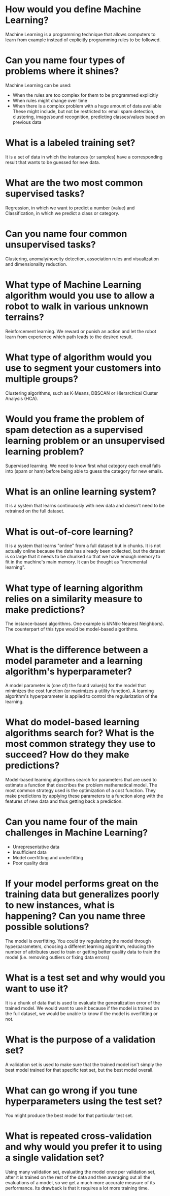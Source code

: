# How would you define Machine Learning?
Machine Learning is a programming technique that allows computers to learn from example instead of explicitly programming rules to be followed.

# Can you name four types of problems where it shines?
Machine Learning can be used:
* When the rules are too complex for them to be programmed explicitly
* When rules might change over time
* When there is a complex problem with a huge amount of data available
These might include, but not be restricted to: email spam detection, clustering, image/sound recognition, predicting classes/values based on previous data

# What is a labeled training set?
It is a set of data in which the instances (or samples) have a corresponding result that wants to be guessed for new data.

# What are the two most common supervised tasks?
Regression, in which we want to predict a number (value) and Classification, in which we predict a class or category.

# Can you name four common unsupervised tasks?
Clustering, anomaly/novelty detection, association rules and visualization and dimensionality reduction.

# What type of Machine Learning algorithm would you use to allow a robot to walk in various unknown terrains?
Reinforcement learning. We reward or punish an action and let the robot learn from experience which path leads to the desired result.

# What type of algorithm would you use to segment your customers into multiple groups?
Clustering algorithms, such as K-Means, DBSCAN or Hierarchical Cluster Analysis (HCA).

# Would you frame the problem of spam detection as a supervised learning problem or an unsupervised learning problem?
Supervised learning. We need to know first what category each email falls into (spam or ham) before being able to guess the category for new emails.

# What is an online learning system?
It is a system that learns continuously with new data and doesn't need to be retrained on the full dataset.

# What is out-of-core learning?
It is a system that learns "online" from a full dataset but in chunks. It is not actually online because the data has already been collected, but the dataset is so large that it needs to be chunked so that we have enough memory to fit in the machine's main memory. It can be thought as "incremental learning".

# What type of learning algorithm relies on a similarity measure to make predictions?
The instance-based algorithms. One example is kNN(k-Nearest Neighbors). The counterpart of this type would be model-based algorithms.

# What is the difference between a model parameter and a learning algorithm's hyperparameter?
A model parameter is (one of) the found value(s) for the model that minimizes the cost function (or maximizes a utility function). A learning algorithm's hyperparameter is applied to control the regularization of the learning.

# What do model-based learning algorithms search for? What is the most common strategy they use to succeed? How do they make predictions?
Model-based learning algorithms search for parameters that are used to estimate a function that describes the problem mathematical model. The most common strategy used is the optimization of a cost function. They make predictions by applying these parameters to a function along with the features of new data and thus getting back a prediction.

# Can you name four of the main challenges in Machine Learning?
* Unrepresentative data
* Insufficient data
* Model overfitting and underfitting
* Poor quality data

# If your model performs great on the training data but generalizes poorly to new instances, what is happening? Can you name three possible solutions?
The model is overfitting. You could try regularizing the model through hyperparameters, choosing a different learning algorithm, reducing the number of attributes used to train or getting better quality data to train the model (i.e. removing outliers or fixing data errors)

# What is a test set and why would you want to use it?
It is a chunk of data that is used to evaluate the generalization error of the trained model. We would want to use it because if the model is trained on the full dataset, we would be unable to know if the model is overfitting or not.

# What is the purpose of a validation set?
A validation set is used to make sure that the trained model isn't simply the best model trained for that specific test set, but the best model overall.

# What can go wrong if you tune hyperparameters using the test set?
You might produce the best model for that particular test set.

# What is repeated cross-validation and why would you prefer it to using a single validation set?
Using many validation set, evaluating the model once per validation set, after it is trained on the rest of the data and then averaging out all the evaluations of a model, so we get a much more accurate measure of its performance. Its drawback is that it requires a lot more training time.
